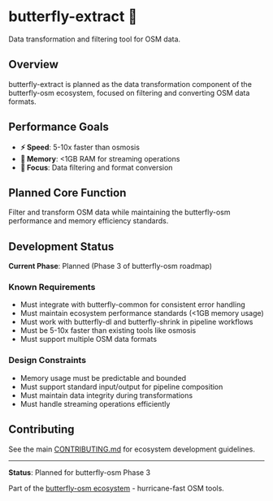 # butterfly-extract 🦋

Data transformation and filtering tool for OSM data.

## Overview

butterfly-extract is planned as the data transformation component of the butterfly-osm ecosystem, focused on filtering and converting OSM data formats.

## Performance Goals

- **⚡ Speed**: 5-10x faster than osmosis
- **🧠 Memory**: <1GB RAM for streaming operations
- **🎯 Focus**: Data filtering and format conversion

## Planned Core Function

Filter and transform OSM data while maintaining the butterfly-osm performance and memory efficiency standards.

## Development Status

**Current Phase**: Planned (Phase 3 of butterfly-osm roadmap)

### Known Requirements
- Must integrate with butterfly-common for consistent error handling
- Must maintain ecosystem performance standards (<1GB memory usage)
- Must work with butterfly-dl and butterfly-shrink in pipeline workflows
- Must be 5-10x faster than existing tools like osmosis
- Must support multiple OSM data formats

### Design Constraints
- Memory usage must be predictable and bounded
- Must support standard input/output for pipeline composition
- Must maintain data integrity during transformations
- Must handle streaming operations efficiently

## Contributing

See the main [CONTRIBUTING.md](../../CONTRIBUTING.md) for ecosystem development guidelines.

---

**Status**: Planned for butterfly-osm Phase 3

Part of the [butterfly-osm ecosystem](../../README.md) - hurricane-fast OSM tools.